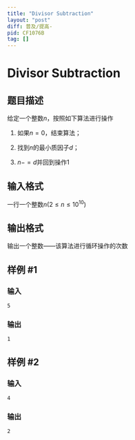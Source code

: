 ```yaml
---
title: "Divisor Subtraction"
layout: "post"
diff: 普及/提高-
pid: CF1076B
tag: []
---
```


# Divisor Subtraction

## 题目描述

给定一个整数$n$，按照如下算法进行操作  
1. 如果$n=0$，结束算法；  
1. 找到$n$的最小质因子$d$；  
1. $n-=d$并回到操作$1$

## 输入格式

一行一个整数$n(2\leq n\leq 10^{10})$

## 输出格式

输出一个整数——该算法进行循环操作的次数

## 样例 #1

### 输入

```
5

```

### 输出

```
1

```

## 样例 #2

### 输入

```
4

```

### 输出

```
2

```

